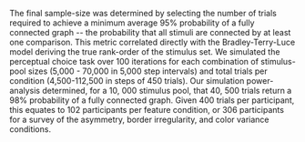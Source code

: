 The final sample-size was determined by selecting the number of trials required to achieve a minimum average 95% probability of a fully connected graph -- the probability that all stimuli are connected by at least one comparison. This metric correlated directly with the Bradley-Terry-Luce model deriving the true rank-order of the stimulus set. We simulated the perceptual choice task over 100 iterations for each combination of stimulus-pool sizes (5,000 - 70,000 in 5,000 step intervals) and total trials per condition (4,500-112,500 in steps of 450 trials). Our simulation power-analysis determined, for a 10, 000 stimulus pool, that 40, 500 trials return a 98% probability of a fully connected graph. Given 400 trials per participant, this equates to 102 participants per feature condition, or 306 participants for a survey of the asymmetry, border irregularity, and color variance conditions. 
